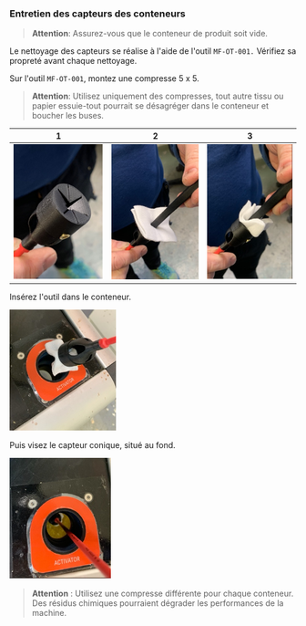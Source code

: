 ### Entretien des capteurs des conteneurs

> **Attention**: Assurez-vous que le conteneur de produit soit vide.

Le nettoyage des capteurs se réalise à l'aide de l'outil `MF-OT-001.` Vérifiez sa propreté avant chaque nettoyage.

Sur l'outil `MF-OT-001`, montez une compresse 5 x 5.

>**Attention**: Utilisez uniquement des compresses, tout autre tissu ou papier essuie-tout pourrait se désagréger dans le conteneur et boucher les buses.

| 1 | 2 | 3 |
|--- |---|---|
| ![Outil MF-OT-001](sensor_cleaning_tool.png) | ![Présenter la compresse](sensor_cleaning_tool_install.png) | ![Enfoncer la compresse](sensor_cleaning_tool_install_2.png) |

Insérez l'outil dans le conteneur.

![Insérer dans le conteneur](sensor_cleaning_tool_introduce.png)

Puis visez le capteur conique, situé au fond.

![Viser le capteur au fond](sensor_cleaning_tool_aim.png)

> **Attention** : Utilisez une compresse différente pour chaque conteneur. Des résidus chimiques pourraient dégrader les performances de la machine.
